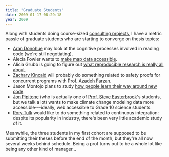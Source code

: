 ```yaml
---
title: "Graduate Students"
date: 2009-01-17 08:29:18
year: 2009
---
```

Along with students doing course-sized <a href="http://pyre.third-bit.com/blog/archives/1912.html">consulting projects</a>, I have a metric passle of graduate students who are starting to converge on thesis topics:
<ul>
	<li><a href="http://littlecomputerscientist.wordpress.com/">Aran Donohue</a> may look at the cognitive processes involved in reading code (we're still negotiating).</li>
	<li>Alecia Fowler wants to <a href="http://ajfowler.wordpress.com/2009/01/12/the-problem/">make map data accessible</a>.</li>
	<li>Alicia Grubb is going to figure out <a href="http://www.reproducibleresearch.org/">what reproducible research is really all about</a>.</li>
	<li><a href="http://zkincaid.blogspot.com/">Zachary Kincaid</a> will probably do something related to safety proofs for concurrent programs with <a href="http://www.cs.toronto.edu/~azadeh/">Prof. Azadeh Farzan</a>.</li>
	<li>Jason Montojo plans to study <a href="http://www.jaysnothere.com/blog/?p=41">how people learn their way around new code</a>.</li>
	<li><a href="http://skoolr.blogspot.com/">Jon Pipitone</a> (who is actually one of <a href="http://www.cs.toronto.edu/~sme">Prof. Steve Easterbrook</a>'s students, but we talk a lot) wants to make climate change modeling data more accessible---ideally, web accessible to Grade 10 science students.</li>
	<li><a href="http://rorytulk.blogspot.com/">Rory Tulk</a> would like to do something related to continuous integration: despite its popularity in industry, there's been very little academic study of it.</li>
</ul>
Meanwhile, the three students in my first cohort are supposed to be submitting their theses before the end of the month, but they're all now several weeks behind schedule. Being a prof turns out to be a whole lot like being any other kind of manager...
